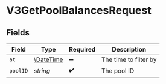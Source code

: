 # V3GetPoolBalancesRequest


## Fields

| Field                                                         | Type                                                          | Required                                                      | Description                                                   |
| ------------------------------------------------------------- | ------------------------------------------------------------- | ------------------------------------------------------------- | ------------------------------------------------------------- |
| `at`                                                          | [\DateTime](https://www.php.net/manual/en/class.datetime.php) | :heavy_minus_sign:                                            | The time to filter by                                         |
| `poolID`                                                      | *string*                                                      | :heavy_check_mark:                                            | The pool ID                                                   |